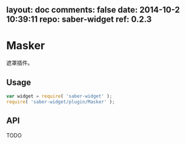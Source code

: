 layout: doc
comments: false
date: 2014-10-2 10:39:11
repo: saber-widget
ref: 0.2.3
---

# Masker

遮罩插件。


## Usage

``` javascript
var widget = require( 'saber-widget' );
require( 'saber-widget/plugin/Masker' );
```

## API

TODO

